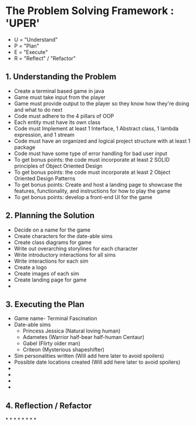 <h1>The Problem Solving Framework : 'UPER'</h1>

* U = "Understand"
* P = "Plan"
* E = "Execute"
* R = "Reflect" / "Refactor"

<h2>1. Understanding the Problem</h2>

* Create a terminal based game in java
* Game must take input from the player
* Game must provide output to the player so they know how they're doing and what to do next
* Code must adhere to the 4 pillars of OOP
* Each entity must have its own class
* Code must Implement at least 1 Interface, 1 Abstract class, 1 lambda expression, and 1 stream
* Code must have an organized and logical project structure with at least 1 package
* Code must have some type of error handling for bad user input
* To get bonus points: the code must incorporate at least 2 SOLID principles of Object Oriented Design 
* To get bonus points: the code must incorporate at least 2 Object Oriented Design Patterns
* To get bonus points: Create and host a landing page to showcase the features, functionality, and instructions for how to play the game
* To get bonus points: develop a front-end UI for the game

<h2>
    2. Planning the Solution
</h2>

* Decide on a name for the game
* Create characters for the date-able sims
* Create class diagrams for game
* Write out overarching storylines for each character
* Write introductory interactions for all sims
* Write interactions for each sim
* Create a logo
* Create images of each sim
* Create landing page for game
* 

<h2>
    3. Executing the Plan
</h2>

* Game name- Terminal Fascination
* Date-able sims
    - Princess Jessica (Natural loving human)
    - Adametes (Warrior half-bear half-human Centaur)
    - Gabel (Flirty older man)
    - Criteon (Mysterious shapeshifter)
* Sim personalities written (Will add here later to avoid spoilers)
* Possible date locations created (Will add here later to avoid spoilers)
*
*
*
*

<h2>
    4. Reflection / Refactor
</h2>
*
*
*
*
*
*
*
*